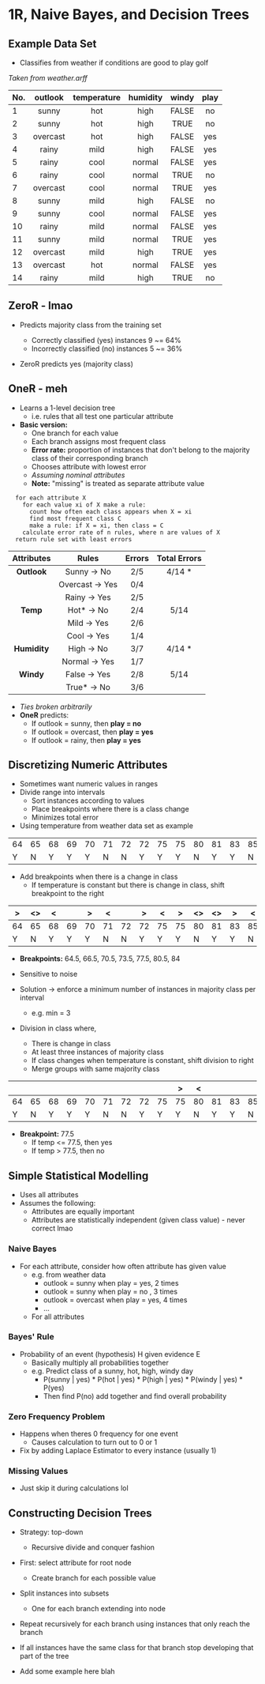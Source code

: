 # 1R, Naive Bayes, and Decision Trees

## Example Data Set

  - Classifies from weather if conditions are good to play golf

_Taken from weather.arff_

| No. | outlook  | temperature | humidity | windy | play |
| --- |:--------:|:-----------:|:--------:|:-----:|:----:|
| 1   | sunny    | hot         | high     | FALSE | no   |
| 2   | sunny    | hot         | high     | TRUE  | no   |
| 3   | overcast | hot         | high     | FALSE | yes  |
| 4   | rainy    | mild        | high     | FALSE | yes  |
| 5   | rainy    | cool        | normal   | FALSE | yes  |
| 6   | rainy    | cool        | normal   | TRUE  | no   |
| 7   | overcast | cool        | normal   | TRUE  | yes  |
| 8   | sunny    | mild        | high     | FALSE | no   |
| 9   | sunny    | cool        | normal   | FALSE | yes  |
| 10  | rainy    | mild        | normal   | FALSE | yes  |
| 11  | sunny    | mild        | normal   | TRUE  | yes  |
| 12  | overcast | mild        | high     | TRUE  | yes  |
| 13  | overcast | hot         | normal   | FALSE | yes  |
| 14  | rainy    | mild        | high     | TRUE  | no   |

## ZeroR - lmao

  - Predicts majority class from the training set
    - Correctly classified   (yes) instances 9 ~= 64%
    - Incorrectly classified (no)  instances 5 ~= 36%

  - ZeroR predicts yes (majority class)

## OneR - meh

  - Learns a 1-level decision tree
    - i.e. rules that all test one particular attribute
  - **Basic version:**
    - One branch for each value
    - Each branch assigns most frequent class
    - **Error rate:** proportion of instances that don't belong to the majority class of their corresponding branch
    - Chooses attribute with lowest error
    - _Assuming nominal attributes_
    - **Note:** "missing" is treated as separate attribute value
  ```
    for each attribute X
      for each value xi of X make a rule:
        count how often each class appears when X = xi
        find most frequent class C
        make a rule: if X = xi, then class = C
      calculate error rate of n rules, where n are values of X
    return rule set with least errors
  ```
  | Attributes   | Rules           | Errors | Total Errors |
  |:------------:|:---------------:|:------:|:------------:|
  | **Outlook**  | Sunny    -> No  | 2/5    | 4/14 *       |
  |              | Overcast -> Yes | 0/4    |              |
  |              | Rainy    -> Yes | 2/5    |              |
  | **Temp**     | Hot*     -> No  | 2/4    | 5/14         |
  |              | Mild     -> Yes | 2/6    |              |
  |              | Cool     -> Yes | 1/4    |              |
  | **Humidity** | High     -> No  | 3/7    | 4/14 *       |
  |              | Normal   -> Yes | 1/7    |              |
  | **Windy**    | False    -> Yes | 2/8    | 5/14         |
  |              | True*    -> No  | 3/6    |              |
  - _Ties broken arbitrarily_
  - **OneR** predicts:
    - If outlook = sunny, then **play = no**
    - If outlook = overcast, then **play = yes**
    - If outlook = rainy, then **play = yes**

## Discretizing Numeric Attributes

  - Sometimes want numeric values in ranges
  - Divide range into intervals
    - Sort instances according to values
    - Place breakpoints where there is a class change
    - Minimizes total error
  - Using temperature from weather data set as example

  |    |    |    |    |    |    |    |    |    |    |    |    |    |    |
  |----|----|----|----|----|----|----|----|----|----|----|----|----|----|
  | 64 | 65 | 68 | 69 | 70 | 71 | 72 | 72 | 75 | 75 | 80 | 81 | 83 | 85 |
  | Y  | N  | Y  | Y  | Y  | N  | N  | Y  | Y  | Y  | N  | Y  | Y  | N  |

  - Add breakpoints when there is a change in class
    - If temperature is constant but there is change in class, shift breakpoint to the right

  |  > | <> | <  |    |  > | <  |    |  > | <  |  > | <> | <> |  > | <  |
  |----|----|----|----|----|----|----|----|----|----|----|----|----|----|
  | 64 | 65 | 68 | 69 | 70 | 71 | 72 | 72 | 75 | 75 | 80 | 81 | 83 | 85 |
  | Y  | N  | Y  | Y  | Y  | N  | N  | Y  | Y  | Y  | N  | Y  | Y  | N  |

  - **Breakpoints:** 64.5, 66.5, 70.5, 73.5, 77.5, 80.5, 84

  - Sensitive to noise
  - Solution -> enforce a minimum number of instances in majority class per interval
    - e.g. min = 3
  - Division in class where,
    - There is change in class
    - At least three instances of majority class
    - If class changes when temperature is constant, shift division to right
    - Merge groups with same majority class

  |    |    |    |    |    |    |    |    |    |  > | <  |    |    |    |
  |----|----|----|----|----|----|----|----|----|----|----|----|----|----|
  | 64 | 65 | 68 | 69 | 70 | 71 | 72 | 72 | 75 | 75 | 80 | 81 | 83 | 85 |
  | Y  | N  | Y  | Y  | Y  | N  | N  | Y  | Y  | Y  | N  | Y  | Y  | N  |

  - **Breakpoint:** 77.5
    - If temp <= 77.5, then yes
    - If temp >  77.5, then no

## Simple Statistical Modelling

  - Uses all attributes
  - Assumes the following:
    - Attributes are equally important
    - Attributes are statistically independent (given class value) - never correct lmao

### Naive Bayes

  - For each attribute, consider how often attribute has given value
    - e.g. from weather data
      - outlook = sunny when play = yes, 2 times
      - outlook = sunny when play = no , 3 times
      - outlook = overcast when play = yes, 4 times
      - ...
    - For all attributes

### Bayes' Rule

  - Probability of an event (hypothesis) H given evidence E
    - Basically multiply all probabilities together
    - e.g. Predict class of a sunny, hot, high, windy day
      - P(sunny | yes) * P(hot | yes) * P(high | yes) * P(windy | yes) * P(yes)
      - Then find P(no) add together and find overall probability

### Zero Frequency Problem

  - Happens when theres 0 frequency for one event
    - Causes calculation to turn out to 0 or 1
  - Fix by adding Laplace Estimator to every instance (usually 1)

### Missing Values

  - Just skip it during calculations lol

## Constructing Decision Trees

  - Strategy: top-down
    - Recursive divide and conquer fashion
  - First: select attribute for root node
    - Create branch for each possible value
  - Split instances into subsets
    - One for each branch extending into node
  - Repeat recursively for each branch using instances that only reach the branch
  - If all instances have the same class for that branch stop developing that part of the tree

  - Add some example here blah
